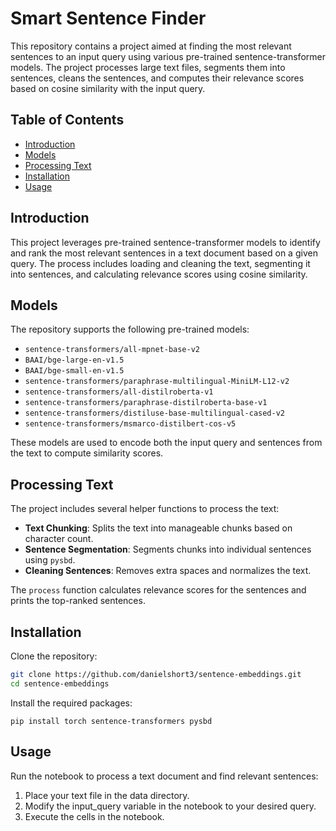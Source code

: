 # Smart Sentence Finder

This repository contains a project aimed at finding the most relevant sentences to an input query using various pre-trained sentence-transformer models. The project processes large text files, segments them into sentences, cleans the sentences, and computes their relevance scores based on cosine similarity with the input query.

## Table of Contents
- [Introduction](#introduction)
- [Models](#models)
- [Processing Text](#processing-text)
- [Installation](#installation)
- [Usage](#usage)

## Introduction
This project leverages pre-trained sentence-transformer models to identify and rank the most relevant sentences in a text document based on a given query. The process includes loading and cleaning the text, segmenting it into sentences, and calculating relevance scores using cosine similarity.

## Models
The repository supports the following pre-trained models:
- `sentence-transformers/all-mpnet-base-v2`
- `BAAI/bge-large-en-v1.5`
- `BAAI/bge-small-en-v1.5`
- `sentence-transformers/paraphrase-multilingual-MiniLM-L12-v2`
- `sentence-transformers/all-distilroberta-v1`
- `sentence-transformers/paraphrase-distilroberta-base-v1`
- `sentence-transformers/distiluse-base-multilingual-cased-v2`
- `sentence-transformers/msmarco-distilbert-cos-v5`

These models are used to encode both the input query and sentences from the text to compute similarity scores.

## Processing Text
The project includes several helper functions to process the text:
- **Text Chunking**: Splits the text into manageable chunks based on character count.
- **Sentence Segmentation**: Segments chunks into individual sentences using `pysbd`.
- **Cleaning Sentences**: Removes extra spaces and normalizes the text.

The `process` function calculates relevance scores for the sentences and prints the top-ranked sentences.

## Installation
Clone the repository:
```bash
git clone https://github.com/danielshort3/sentence-embeddings.git
cd sentence-embeddings
```

Install the required packages:
```base
pip install torch sentence-transformers pysbd
```

## Usage
Run the notebook to process a text document and find relevant sentences:

1. Place your text file in the data directory.
2. Modify the input_query variable in the notebook to your desired query.
3. Execute the cells in the notebook.
